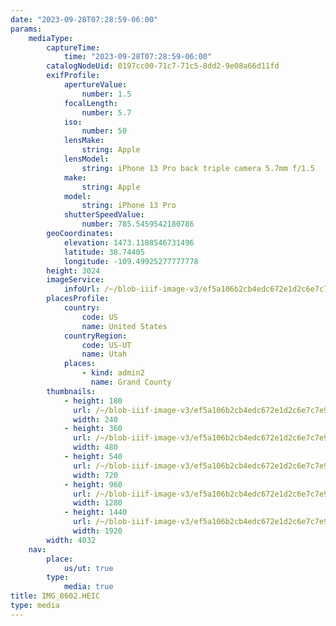 ```yaml
---
date: "2023-09-28T07:28:59-06:00"
params:
    mediaType:
        captureTime:
            time: "2023-09-28T07:28:59-06:00"
        catalogNodeUid: 0197cc00-71c7-71c5-8dd2-9e08a66d11fd
        exifProfile:
            apertureValue:
                number: 1.5
            focalLength:
                number: 5.7
            iso:
                number: 50
            lensMake:
                string: Apple
            lensModel:
                string: iPhone 13 Pro back triple camera 5.7mm f/1.5
            make:
                string: Apple
            model:
                string: iPhone 13 Pro
            shutterSpeedValue:
                number: 785.5459542180786
        geoCoordinates:
            elevation: 1473.1188546731496
            latitude: 38.74405
            longitude: -109.49925277777778
        height: 3024
        imageService:
            infoUrl: /~/blob-iiif-image-v3/ef5a106b2cb4edc672e1d2c6e7c7e9231f653379006a3a013b46e4e79c61f3d4/info.json
        placesProfile:
            country:
                code: US
                name: United States
            countryRegion:
                code: US-UT
                name: Utah
            places:
                - kind: admin2
                  name: Grand County
        thumbnails:
            - height: 180
              url: /~/blob-iiif-image-v3/ef5a106b2cb4edc672e1d2c6e7c7e9231f653379006a3a013b46e4e79c61f3d4/full/240%2C180/0/default.jpg
              width: 240
            - height: 360
              url: /~/blob-iiif-image-v3/ef5a106b2cb4edc672e1d2c6e7c7e9231f653379006a3a013b46e4e79c61f3d4/full/480%2C360/0/default.jpg
              width: 480
            - height: 540
              url: /~/blob-iiif-image-v3/ef5a106b2cb4edc672e1d2c6e7c7e9231f653379006a3a013b46e4e79c61f3d4/full/720%2C540/0/default.jpg
              width: 720
            - height: 960
              url: /~/blob-iiif-image-v3/ef5a106b2cb4edc672e1d2c6e7c7e9231f653379006a3a013b46e4e79c61f3d4/full/1280%2C960/0/default.jpg
              width: 1280
            - height: 1440
              url: /~/blob-iiif-image-v3/ef5a106b2cb4edc672e1d2c6e7c7e9231f653379006a3a013b46e4e79c61f3d4/full/1920%2C1440/0/default.jpg
              width: 1920
        width: 4032
    nav:
        place:
            us/ut: true
        type:
            media: true
title: IMG_8602.HEIC
type: media
---
```

